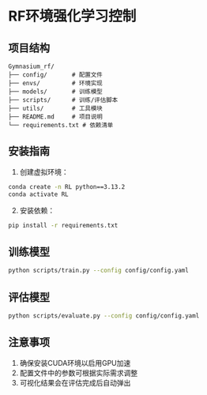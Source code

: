 # RF环境强化学习控制

## 项目结构
```
Gymnasium_rf/
├── config/       # 配置文件
├── envs/         # 环境实现
├── models/       # 训练模型
├── scripts/      # 训练/评估脚本
├── utils/        # 工具模块
├── README.md     # 项目说明
└── requirements.txt # 依赖清单
```

## 安装指南
1. 创建虚拟环境：
```bash
conda create -n RL python==3.13.2
conda activate RL
```

2. 安装依赖：
```bash
pip install -r requirements.txt
```

## 训练模型
```bash
python scripts/train.py --config config/config.yaml
```

## 评估模型
```bash
python scripts/evaluate.py --config config/config.yaml
```

## 注意事项
1. 确保安装CUDA环境以启用GPU加速
2. 配置文件中的参数可根据实际需求调整
3. 可视化结果会在评估完成后自动弹出
